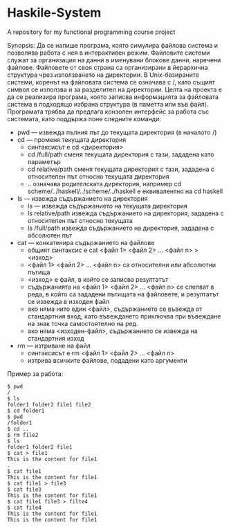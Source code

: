 # Haskile-System

A repository for my functional programming course project
﻿

Synopsis: Да се напише програма, която симулира файлова система и позволява работа с нея в интерактивен режим.
Файловите системи служат за организация на данни в именувани блокове данни, наречени файлове. Файловете от своя страна са организирани в йерархична структура чрез използването на директории. В Unix-базираните системи, коренът на файловата система се означава с /, като същият символ се използва и за разделител на директории.
Целта на проекта е да се реализира програма, която записва информацията за файловата система в подходящо избрана структура (в паметта или във файл). Програмата трябва да предлага конзолен интерфейс за работа със системата, като поддържа поне следните команди:

* pwd — извежда пълния път до текущата директория (в началото /)
* cd — променя текущата директория
    * синтаксисът е cd <директория>
	* cd /full/path сменя текущата директория с тази, зададена като параметър
	* cd relative/path сменя текущата директория с тази, зададена с относителен път относно текущата директория
	* .. означава родителската директория, например cd scheme/../haskell/../scheme/../haskell е еквивалентно на cd haskell
* ls — извежда съдържанието на директория
    * ls — извежда съдържанието на текущата директория
    * ls relative/path извежда съдържанието на директория, зададена с относителен път относно текущата
    * ls /full/path извежда съдържанието на директория, зададена с абсолютен път
* cat — конкатенира съдържанието на файлове
   * общият синтаксис е cat <файл 1> <файл 2> … <файл n> > <изход>
   * <файл 1> <файл 2> … <файл n> са относителни или абсолютни пътища
   * <изход> е файл, в който се записва резултатът
   * съдържанията на <файл 1> <файл 2> … <файл n> се слепват в реда, в който са зададени пътищата на файловете, и резултатът се извежда в изходен файл
   * ако няма нито един <файл>, съдържанието се въвежда от стандартния вход, като въвеждането приключва при въвеждане на знак точка самостоятелно на ред.
   * ако няма <изходен-файл>, съдържанието се извежда на стандартния изход
* rm — изтриване на файл
   * синтаксисът е rm <файл 1> <файл 2> … <файл n>
   * изтрива всичките файлове, подадени като аргументи
 
Пример за работа:

	$ pwd    
	/
	$ ls
	folder1 folder2 file1 file2
	$ cd folder1
	$ pwd
	/folder1
	$ cd ..
	$ rm file2
	$ ls
	folder1 folder2 file1
	$ cat > file1
	This is the content for file1
	.
	$ cat file1
	This is the content for file1
	$ cat file1 > file3
	$ cat file3
	This is the content for file1
	$ cat file1 file3 > filte4
	$ cat file4
	This is the content for file1
	This is the content for file1